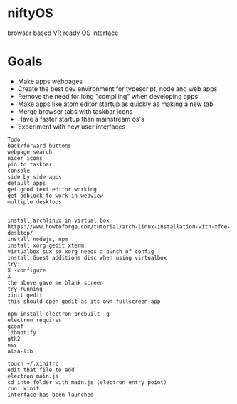 # niftyOS
browser based VR ready OS interface

# Goals
- Make apps webpages
- Create the best dev environment for typescript, node and web apps
- Remove the need for long "compiling" when developing apps
- Make apps like atom editor startup as quickly as making a new tab
- Merge browser tabs with taskbar icons
- Have a faster startup than mainstream os's
- Experiment with new user interfaces

```
Todo
back/forward buttons
webpage search
nicer icons
pin to taskbar
console
side by side apps
default apps
get good text editor working
get adblock to work in webview
multiple desktops


install archlinux in virtual box
https://www.howtoforge.com/tutorial/arch-linux-installation-with-xfce-desktop/
install nodejs, npm
install xorg gedit xterm
virtualbox sux so xorg needs a bunch of config
install Guest additions disc when using virtualbox
try:
X -configure
X
the above gave me blank screen
try running
xinit gedit
this should open gedit as its own fullscreen app

npm install electron-prebuilt -g
electron requires
gconf
libnotify
gtk2
nss
alsa-lib

touch ~/.xinitrc
edit that file to add
electron main.js
cd into folder with main.js (electron entry point)
run: xinit
interface has been launched
```
